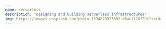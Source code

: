 ```yaml
---
name: serverless
description: "Designing and building serverless infrastructures"
img: https://images.unsplash.com/photo-1594878323892-e64c1126f2dc?ixid=MnwxMjA3fDB8MHxwaG90by1wYWdlfHx8fGVufDB8fHx8&ixlib=rb-1.2.1&auto=format&fit=crop&w=1234&q=80
---
```

